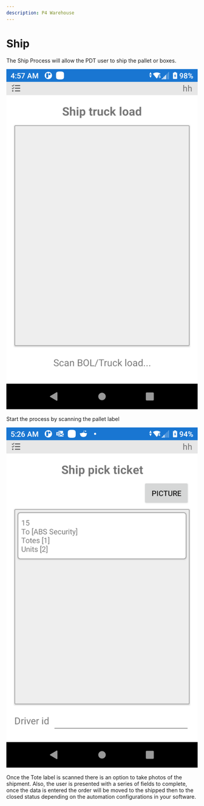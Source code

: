 ```yaml
---
description: P4 Warehouse
---
```


# Ship

The Ship Process will allow the PDT user to ship the pallet or boxes.

![](<../../.gitbook/assets/image (38).png>)

Start the process by scanning the pallet label

![P4 Warehouse Shipping Cartons](<../../.gitbook/assets/image (92).png>)

Once the Tote label is scanned there is an option to take photos of the shipment. Also, the user is presented with a series of fields to complete, once the data is entered the order will be moved to the shipped then to the closed status depending on the automation configurations in your software.
